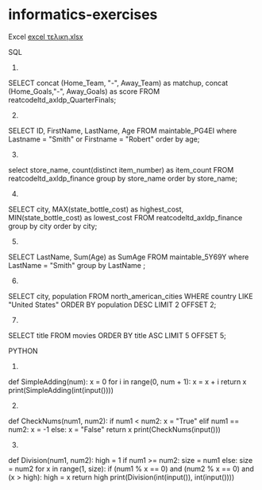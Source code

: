 # informatics-exercises

Εxcel
[excel τελικη.xlsx](https://github.com/user-attachments/files/20101654/excel.xlsx)

SQL

1.
SELECT concat (Home_Team, "-", Away_Team) as matchup, 
concat (Home_Goals,"-", Away_Goals) as score
FROM reatcodeltd_axldp_QuarterFinals;

2.
SELECT ID, FirstName, LastName, Age FROM maintable_PG4EI
where Lastname = "Smith" or Firstname = "Robert"
order by age;

3.
select store_name, count(distinct item_number) as item_count
FROM reatcodeltd_axldp_finance
group by store_name
order by store_name;

4.
SELECT city, MAX(state_bottle_cost) as highest_cost, MIN(state_bottle_cost) as lowest_cost
FROM reatcodeltd_axldp_finance
group by city
order by city;

5.
SELECT LastName, Sum(Age) as SumAge
FROM maintable_5Y69Y
where LastName = "Smith"
group by LastName ;

6.
SELECT city, population FROM north_american_cities
WHERE country LIKE "United States"
ORDER BY population DESC
LIMIT 2 OFFSET 2;

7.
SELECT title FROM movies
ORDER BY title ASC
LIMIT 5 OFFSET 5;

PYTHON

1.
def SimpleAdding(num):
    x = 0
    for i in range(0, num + 1):
        x = x + i
    return x
print(SimpleAdding(int(input())))

2.
def CheckNums(num1, num2):
    if num1 < num2:
        x = "True"
    elif num1 == num2:
        x = -1
    else:
        x = "False"
    return x
  print(CheckNums(input()))

  3.
  def Division(num1, num2):
    high = 1
    if num1 >= num2:
        size = num1
    else:
        size = num2
    for x in range(1, size):
        if (num1 % x == 0) and (num2 % x == 0) and (x > high):
            high = x
    return high
print(Division(int(input()), int(input())))
